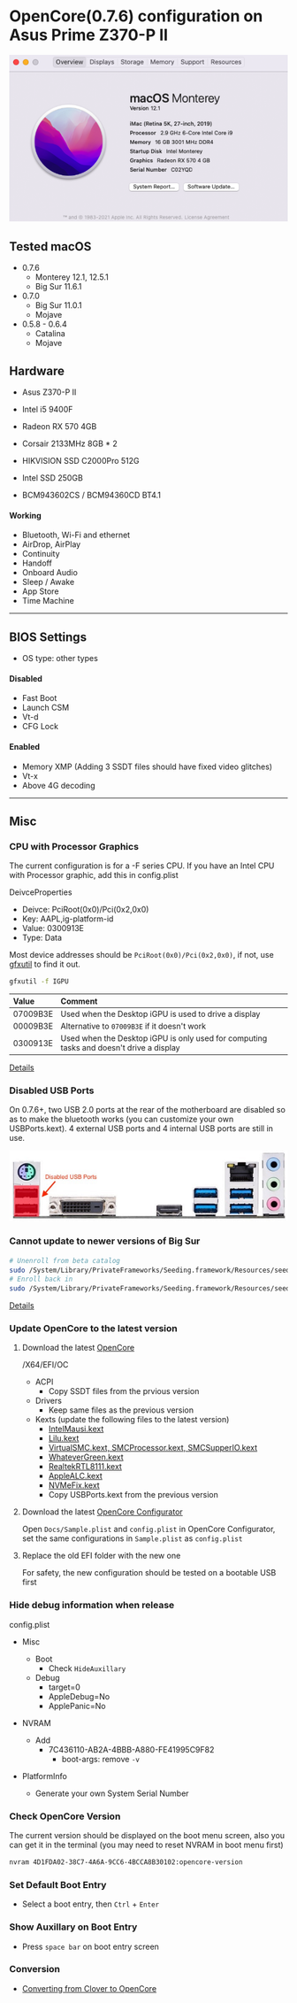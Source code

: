 # OpenCore(0.7.6) configuration on Asus Prime Z370-P II

![System Info](sysInfo.png)

## Tested macOS

- 0.7.6 
    - Monterey 12.1, 12.5.1
    - Big Sur 11.6.1
- 0.7.0
    - Big Sur 11.0.1
    - Mojave
- 0.5.8 - 0.6.4
    - Catalina
    - Mojave

## Hardware

- Asus Z370-P II

- Intel i5 9400F

- Radeon RX 570 4GB

- Corsair 2133MHz 8GB * 2

- HIKVISION SSD C2000Pro 512G

- Intel SSD 250GB

- BCM943602CS / BCM94360CD BT4.1

#### Working

- Bluetooth, Wi-Fi and ethernet
- AirDrop, AirPlay
- Continuity
- Handoff
- Onboard Audio
- Sleep / Awake
- App Store
- Time Machine

***

## BIOS Settings

- OS type: other types

#### Disabled

- Fast Boot
- Launch CSM
- Vt-d 
- CFG Lock

#### Enabled

- Memory XMP (Adding 3 SSDT files should have fixed video glitches)
- Vt-x
- Above 4G decoding

***

## Misc

### CPU with Processor Graphics
The current configuration is for a -F series CPU. If you have an Intel CPU with Processor graphic, add this in config.plist

DeivceProperties
- Deivce: PciRoot(0x0)/Pci(0x2,0x0)
- Key: AAPL,ig-platform-id
- Value: 0300913E
- Type: Data



Most device addresses should be `PciRoot(0x0)/Pci(0x2,0x0)`, if not, use [gfxutil](https://github.com/acidanthera/gfxutil) to find it out.

```sh
gfxutil -f IGPU
```



| Value          | Comment                                                      |
| :------------- | :----------------------------------------------------------- |
| 07009B3E | Used when the Desktop iGPU is used to drive a display        |
| 00009B3E | Alternative to `07009B3E` if it doesn't work                 |
| 0300913E | Used when the Desktop iGPU is only used for computing tasks and doesn't drive a display |

[Details](https://dortania.github.io/OpenCore-Install-Guide/config.plist/coffee-lake.html#deviceproperties)



### Disabled USB Ports

On 0.7.6+, two USB 2.0 ports at the rear of the motherboard are disabled so as to make the bluetooth works (you can customize your own USBPorts.kext). 4 external USB ports and 4 internal USB ports are still in use.

![Disabled USB Ports](disabled-usb-ports.png)



### Cannot update to newer versions of Big Sur

```sh
# Unenroll from beta catalog
sudo /System/Library/PrivateFrameworks/Seeding.framework/Resources/seedutil unenroll
# Enroll back in
sudo /System/Library/PrivateFrameworks/Seeding.framework/Resources/seedutil enroll DeveloperSeed
```

[Details](https://dortania.github.io/OpenCore-Install-Guide/extras/big-sur/#cannot-update-to-newer-versions-of-big-sur)



### Update OpenCore to the latest version

1. Download the latest [OpenCore](https://github.com/acidanthera/OpenCorePkg) 

    /X64/EFI/OC
    - ACPI
        - Copy SSDT files from the prvious version
    - Drivers
        - Keep same files as the previous version
    - Kexts (update the following files to the latest version)
        - [IntelMausi.kext](https://github.com/acidanthera/IntelMausi)
        - [Lilu.kext](https://github.com/acidanthera/Lilu)
        - [VirtualSMC.kext, SMCProcessor.kext, SMCSupperIO.kext](https://github.com/acidanthera/VirtualSMC)
        - [WhateverGreen.kext](https://github.com/acidanthera/WhateverGreen)
        - [RealtekRTL8111.kext](https://github.com/Mieze/RTL8111_driver_for_OS_X)
        - [AppleALC.kext](https://github.com/acidanthera/AppleALC)
        - [NVMeFix.kext](https://github.com/acidanthera/NVMeFix)
        - Copy USBPorts.kext from the previous version

2. Download the latest [OpenCore Configurator](https://mackie100projects.altervista.org/)

    Open  `Docs/Sample.plist` and `config.plist`  in OpenCore Configurator, set the same configurations in `Sample.plist` as `config.plist`

3. Replace the old EFI folder with the new one

    For safety, the new configuration should be tested on a bootable USB first



### Hide debug information when release

config.plist

- Misc
     - Boot
         - Check `HideAuxillary`
     - Debug
         - target=0
         - AppleDebug=No
         - ApplePanic=No

- NVRAM
    - Add
        - 7C436110-AB2A-4BBB-A880-FE41995C9F82
            - boot-args: remove `-v`
- PlatformInfo
    - Generate your own System Serial Number



### Check OpenCore Version

The current version should be displayed on the boot menu screen, also you can get it in the terminal (you may need to reset NVRAM in boot menu first)

```sh
nvram 4D1FDA02-38C7-4A6A-9CC6-4BCCA8B30102:opencore-version
```



### Set Default Boot Entry

- Select a boot entry, then `Ctrl` + `Enter`



### Show Auxillary on Boot Entry

- Press `space bar` on boot entry screen



### Conversion

* [Converting from Clover to OpenCore](/conversion.md)

